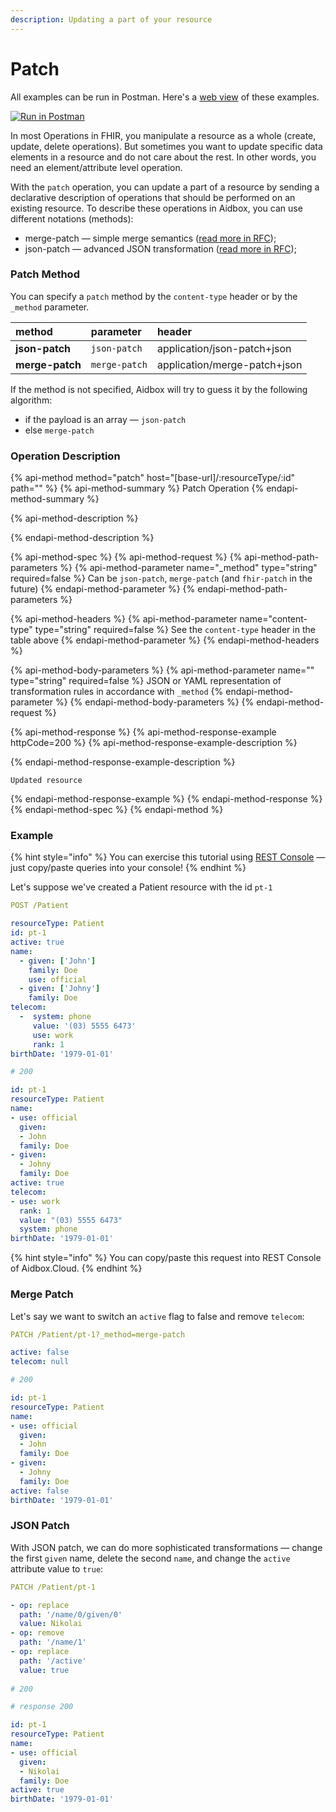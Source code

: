 ```yaml
---
description: Updating a part of your resource
---
```


# Patch

All examples can be run in Postman. Here's a [web view](https://documenter.getpostman.com/view/5552124/RWgxtEs8) of these examples.

[![Run in Postman](https://run.pstmn.io/button.svg)](https://app.getpostman.com/view-collection/f6bc1ce7c9eeb0c2baa0?referrer=https%3A%2F%2Fapp.getpostman.com%2Frun-collection%2Ff6bc1ce7c9eeb0c2baa0%23%3Fenv%5BAidbox.Cloud%5D%3DW3sia2V5IjoiYmFzZSIsInZhbHVlIjoiaHR0cHM6Ly9tZXJlZGl0aC5haWRib3guYXBwIiwiZGVzY3JpcHRpb24iOiIiLCJlbmFibGVkIjp0cnVlfV0%3D&_ga=2.109779141.1133756186.1540376522-1595564802.1538573158)

In most Operations in FHIR, you manipulate a resource as a whole \(create, update, delete operations\). But sometimes you want to update specific data elements in a resource and do not care about the rest. In other words, you need an element/attribute level operation. 

With the `patch` operation, you can update a part of a resource by sending a declarative description of operations that should be performed on an existing resource. To describe these operations in Aidbox, you can use different notations \(methods\):

* merge-patch — simple merge semantics \([read more in RFC](https://tools.ietf.org/html/rfc7386)\);
* json-patch — advanced JSON transformation \([read more in RFC](https://tools.ietf.org/html/rfc6902)\);

### Patch Method

You can specify a `patch` method by the `content-type` header or by the `_method` parameter.

| method | parameter | header |
| :--- | :--- | :--- |
| **json-patch** | `json-patch` | application/json-patch+json |
| **merge-patch** | `merge-patch` | application/merge-patch+json |

If the method is not specified, Aidbox will try to guess it by the following algorithm: 

* if the payload is an array — `json-patch`
* else `merge-patch`

### Operation Description

{% api-method method="patch" host="\[base-url\]/:resourceType/:id" path="" %}
{% api-method-summary %}
Patch Operation
{% endapi-method-summary %}

{% api-method-description %}

{% endapi-method-description %}

{% api-method-spec %}
{% api-method-request %}
{% api-method-path-parameters %}
{% api-method-parameter name="\_method" type="string" required=false %}
Can be `json-patch`, `merge-patch` \(and `fhir-patch` in the future\)
{% endapi-method-parameter %}
{% endapi-method-path-parameters %}

{% api-method-headers %}
{% api-method-parameter name="content-type" type="string" required=false %}
See the `content-type` header in the table above
{% endapi-method-parameter %}
{% endapi-method-headers %}

{% api-method-body-parameters %}
{% api-method-parameter name="" type="string" required=false %}
JSON or YAML representation of transformation rules in accordance with `_method`
{% endapi-method-parameter %}
{% endapi-method-body-parameters %}
{% endapi-method-request %}

{% api-method-response %}
{% api-method-response-example httpCode=200 %}
{% api-method-response-example-description %}

{% endapi-method-response-example-description %}

```
Updated resource
```
{% endapi-method-response-example %}
{% endapi-method-response %}
{% endapi-method-spec %}
{% endapi-method %}

### Example

{% hint style="info" %}
You can exercise this tutorial using [REST Console](../../tutorials/rest-console.md) — just copy/paste queries into your console!
{% endhint %}

Let's suppose we've created a Patient resource with the id `pt-1`

```yaml
POST /Patient

resourceType: Patient
id: pt-1
active: true
name:
  - given: ['John']
    family: Doe
    use: official
  - given: ['Johny']
    family: Doe
telecom:
  -  system: phone
     value: '(03) 5555 6473'
     use: work
     rank: 1
birthDate: '1979-01-01'

# 200

id: pt-1
resourceType: Patient
name:
- use: official
  given:
  - John
  family: Doe
- given:
  - Johny
  family: Doe
active: true
telecom:
- use: work
  rank: 1
  value: "(03) 5555 6473"
  system: phone
birthDate: '1979-01-01'
```

{% hint style="info" %}
You can copy/paste this request into REST Console of Aidbox.Cloud.
{% endhint %}

### Merge Patch

Let's say we want to switch an `active` flag to false and remove `telecom`:

```yaml
PATCH /Patient/pt-1?_method=merge-patch

active: false
telecom: null

# 200

id: pt-1
resourceType: Patient
name:
- use: official
  given:
  - John
  family: Doe
- given:
  - Johny
  family: Doe
active: false
birthDate: '1979-01-01'
```

### JSON Patch

With JSON patch, we can do more sophisticated transformations — change the first `given` name, delete the second `name`, and change the `active` attribute value to `true`:

```yaml
PATCH /Patient/pt-1

- op: replace
  path: '/name/0/given/0'
  value: Nikolai
- op: remove
  path: '/name/1'
- op: replace
  path: '/active'
  value: true
  
# 200

# response 200

id: pt-1
resourceType: Patient
name:
- use: official
  given:
  - Nikolai
  family: Doe
active: true
birthDate: '1979-01-01'
```




